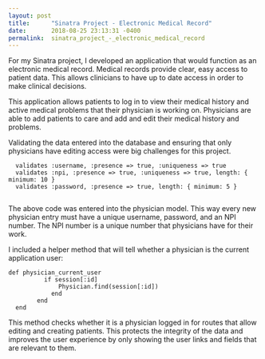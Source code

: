```yaml
---
layout: post
title:      "Sinatra Project - Electronic Medical Record"
date:       2018-08-25 23:13:31 -0400
permalink:  sinatra_project_-_electronic_medical_record
---
```



For my Sinatra project, I developed an application that would function as an electronic medical record.  Medical records provide clear, easy access to patient data. This allows clinicians to have up to date access in order to make clinical decisions. 

This application allows patients to log in to view their medical history and active medical problems that their physician is working on. Physicians are able to add patients to care and add and edit their medical history and problems. 

Validating the data entered into the database and ensuring that only physicians have editing access were big challenges for this project. 

```
  validates :username, :presence => true, :uniqueness => true
  validates :npi, :presence => true, :uniqueness => true, length: { minimum: 10 }
  validates :password, :presence => true, length: { minimum: 5 }
	
```

The above code was entered into the physician model. This way every new physician entry must have a unique username, password, and an NPI number. The NPI number is a unique number that physicians have for their work. 

I included a helper method that will tell whether a physician is the current application user:
```
def physician_current_user
		  if session[:id]
			  Physician.find(session[:id])
			end
		end
  end
```

This method checks whether it is a physician logged in for routes that allow editing and creating patients. This protects the integrity of the data and improves the user experience by only showing the user links and fields that are relevant to them. 
